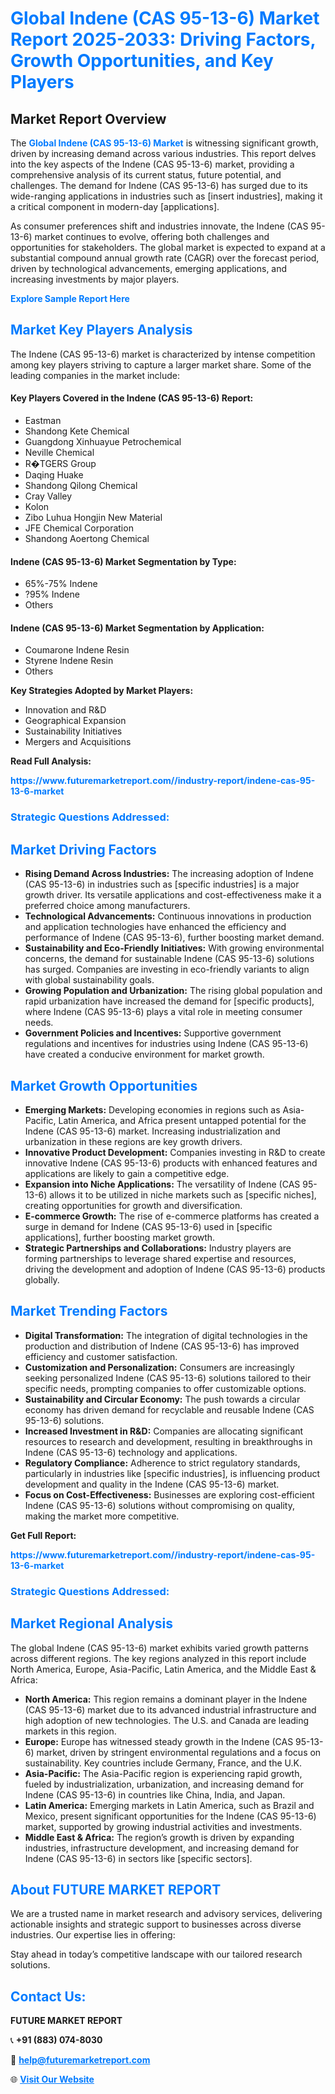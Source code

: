 <h1 style="color: #007BFF;">Global Indene (CAS 95-13-6) Market Report 2025-2033: Driving Factors, Growth Opportunities, and Key Players</h1>

<section id="overview">
<h2>Market Report Overview</h2>
<p>The <a href="https://www.futuremarketreport.com//industry-report/indene-cas-95-13-6-market" style="color: #007BFF; text-decoration: none;"><strong>Global Indene (CAS 95-13-6) Market</strong></a> is witnessing significant growth, driven by increasing demand across various industries. This report delves into the key aspects of the Indene (CAS 95-13-6) market, providing a comprehensive analysis of its current status, future potential, and challenges. The demand for Indene (CAS 95-13-6) has surged due to its wide-ranging applications in industries such as [insert industries], making it a critical component in modern-day [applications].</p>
<p>As consumer preferences shift and industries innovate, the Indene (CAS 95-13-6) market continues to evolve, offering both challenges and opportunities for stakeholders. The global market is expected to expand at a substantial compound annual growth rate (CAGR) over the forecast period, driven by technological advancements, emerging applications, and increasing investments by major players.</p>
</section>

<section id="overview">
<p><a href="https://www.futuremarketreport.com//request-sample/reportId=57141" style="color: #007BFF; text-decoration: none;"><strong>Explore Sample Report Here</strong></a></p>
</section>

<section id="key-players">
<h2 style="color: #007BFF;">Market Key Players Analysis</h2>
<p>The Indene (CAS 95-13-6) market is characterized by intense competition among key players striving to capture a larger market share. Some of the leading companies in the market include:</p>
<h4>Key Players Covered in the Indene (CAS 95-13-6) Report:</h4>
<ul><li>Eastman</li><li>Shandong Kete Chemical</li><li>Guangdong Xinhuayue Petrochemical</li><li>Neville Chemical</li><li>R�TGERS Group</li><li>Daqing Huake</li><li>Shandong Qilong Chemical</li><li>Cray Valley</li><li>Kolon</li><li>Zibo Luhua Hongjin New Material</li><li>JFE Chemical Corporation</li><li>Shandong Aoertong Chemical</li></ul>
<h4>Indene (CAS 95-13-6) Market Segmentation by Type:</h4>
<ul><li>65%-75% Indene</li><li>?95% Indene</li><li>Others</li></ul>

<h4>Indene (CAS 95-13-6) Market Segmentation by Application:</h4>
<ul><li>Coumarone Indene Resin</li><li>Styrene Indene Resin</li><li>Others</li></ul>
<p><strong>Key Strategies Adopted by Market Players:</strong></p>
<ul>
<li>Innovation and R&D</li>
<li>Geographical Expansion</li>
<li>Sustainability Initiatives</li>
<li>Mergers and Acquisitions</li>
</ul>
</section>

<section>
<p><strong>Read Full Analysis: </strong></p><a href="https://www.futuremarketreport.com//industry-report/indene-cas-95-13-6-market" style="color: #007BFF; text-decoration: none;"><strong>https://www.futuremarketreport.com//industry-report/indene-cas-95-13-6-market</strong></a>
<h3 style="color: #007BFF;">Strategic Questions Addressed:</h3>
</section>

<section id="driving-factors">
<h2 style="color: #007BFF;">Market Driving Factors</h2>
<ul>
<li><strong>Rising Demand Across Industries:</strong> The increasing adoption of Indene (CAS 95-13-6) in industries such as [specific industries] is a major growth driver. Its versatile applications and cost-effectiveness make it a preferred choice among manufacturers.</li>
<li><strong>Technological Advancements:</strong> Continuous innovations in production and application technologies have enhanced the efficiency and performance of Indene (CAS 95-13-6), further boosting market demand.</li>
<li><strong>Sustainability and Eco-Friendly Initiatives:</strong> With growing environmental concerns, the demand for sustainable Indene (CAS 95-13-6) solutions has surged. Companies are investing in eco-friendly variants to align with global sustainability goals.</li>
<li><strong>Growing Population and Urbanization:</strong> The rising global population and rapid urbanization have increased the demand for [specific products], where Indene (CAS 95-13-6) plays a vital role in meeting consumer needs.</li>
<li><strong>Government Policies and Incentives:</strong> Supportive government regulations and incentives for industries using Indene (CAS 95-13-6) have created a conducive environment for market growth.</li>
</ul>
</section>

<section id="growth-opportunities">
<h2 style="color: #007BFF;">Market Growth Opportunities</h2>
<ul>
<li><strong>Emerging Markets:</strong> Developing economies in regions such as Asia-Pacific, Latin America, and Africa present untapped potential for the Indene (CAS 95-13-6) market. Increasing industrialization and urbanization in these regions are key growth drivers.</li>
<li><strong>Innovative Product Development:</strong> Companies investing in R&D to create innovative Indene (CAS 95-13-6) products with enhanced features and applications are likely to gain a competitive edge.</li>
<li><strong>Expansion into Niche Applications:</strong> The versatility of Indene (CAS 95-13-6) allows it to be utilized in niche markets such as [specific niches], creating opportunities for growth and diversification.</li>
<li><strong>E-commerce Growth:</strong> The rise of e-commerce platforms has created a surge in demand for Indene (CAS 95-13-6) used in [specific applications], further boosting market growth.</li>
<li><strong>Strategic Partnerships and Collaborations:</strong> Industry players are forming partnerships to leverage shared expertise and resources, driving the development and adoption of Indene (CAS 95-13-6) products globally.</li>
</ul>
</section>

<section id="trending-factors">
<h2 style="color: #007BFF;">Market Trending Factors</h2>
<ul>
<li><strong>Digital Transformation:</strong> The integration of digital technologies in the production and distribution of Indene (CAS 95-13-6) has improved efficiency and customer satisfaction.</li>
<li><strong>Customization and Personalization:</strong> Consumers are increasingly seeking personalized Indene (CAS 95-13-6) solutions tailored to their specific needs, prompting companies to offer customizable options.</li>
<li><strong>Sustainability and Circular Economy:</strong> The push towards a circular economy has driven demand for recyclable and reusable Indene (CAS 95-13-6) solutions.</li>
<li><strong>Increased Investment in R&D:</strong> Companies are allocating significant resources to research and development, resulting in breakthroughs in Indene (CAS 95-13-6) technology and applications.</li>
<li><strong>Regulatory Compliance:</strong> Adherence to strict regulatory standards, particularly in industries like [specific industries], is influencing product development and quality in the Indene (CAS 95-13-6) market.</li>
<li><strong>Focus on Cost-Effectiveness:</strong> Businesses are exploring cost-efficient Indene (CAS 95-13-6) solutions without compromising on quality, making the market more competitive.</li>
</ul>
</section>

<section>
<p><strong>Get Full Report: </strong></p><a href="https://www.futuremarketreport.com//industry-report/indene-cas-95-13-6-market" style="color: #007BFF; text-decoration: none;"><strong>https://www.futuremarketreport.com//industry-report/indene-cas-95-13-6-market</strong></a>
<h3 style="color: #007BFF;">Strategic Questions Addressed:</h3>
</section>


<section id="regional-analysis">
<h2 style="color: #007BFF;">Market Regional Analysis</h2>
<p>The global Indene (CAS 95-13-6) market exhibits varied growth patterns across different regions. The key regions analyzed in this report include North America, Europe, Asia-Pacific, Latin America, and the Middle East & Africa:</p>
<ul>
<li><strong>North America:</strong> This region remains a dominant player in the Indene (CAS 95-13-6) market due to its advanced industrial infrastructure and high adoption of new technologies. The U.S. and Canada are leading markets in this region.</li>
<li><strong>Europe:</strong> Europe has witnessed steady growth in the Indene (CAS 95-13-6) market, driven by stringent environmental regulations and a focus on sustainability. Key countries include Germany, France, and the U.K.</li>
<li><strong>Asia-Pacific:</strong> The Asia-Pacific region is experiencing rapid growth, fueled by industrialization, urbanization, and increasing demand for Indene (CAS 95-13-6) in countries like China, India, and Japan.</li>
<li><strong>Latin America:</strong> Emerging markets in Latin America, such as Brazil and Mexico, present significant opportunities for the Indene (CAS 95-13-6) market, supported by growing industrial activities and investments.</li>
<li><strong>Middle East & Africa:</strong> The region’s growth is driven by expanding industries, infrastructure development, and increasing demand for Indene (CAS 95-13-6) in sectors like [specific sectors].</li>
</ul>
</section>

<footer>
<h2 style="color: #007BFF;">About FUTURE MARKET REPORT</h2>
<p>We are a trusted name in market research and advisory services, delivering actionable insights and strategic support to businesses across diverse industries. Our expertise lies in offering:</p>

<p>Stay ahead in today’s competitive landscape with our tailored research solutions.</p>

<h2 style="color: #007BFF;">Contact Us:</h2>
<p><strong>FUTURE MARKET REPORT</strong></p>
<p>📞 <strong>+91 (883) 074-8030</strong></p>
<p>📧 <strong><a href="mailto:help@futuremarketreport.com" style="color: #007BFF;">help@futuremarketreport.com</a></strong></p>
<p>🌐 <strong><a href="https://www.futuremarketreport.com/" style="color: #007BFF;">Visit Our Website</a></strong></p>
</footer>